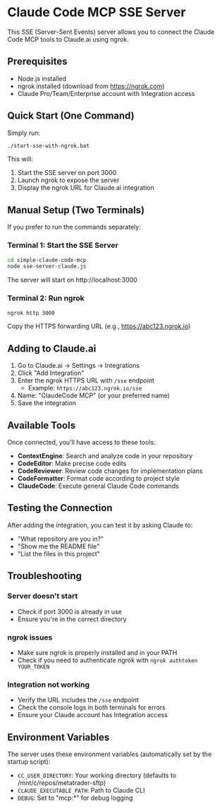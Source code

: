 # Claude Code MCP SSE Server

This SSE (Server-Sent Events) server allows you to connect the Claude Code MCP tools to Claude.ai using ngrok.

## Prerequisites

- Node.js installed
- ngrok installed (download from https://ngrok.com)
- Claude Pro/Team/Enterprise account with Integration access

## Quick Start (One Command)

Simply run:
```bash
./start-sse-with-ngrok.bat
```

This will:
1. Start the SSE server on port 3000
2. Launch ngrok to expose the server
3. Display the ngrok URL for Claude.ai integration

## Manual Setup (Two Terminals)

If you prefer to run the commands separately:

### Terminal 1: Start the SSE Server
```bash
cd simple-claude-code-mcp
node sse-server-claude.js
```

The server will start on http://localhost:3000

### Terminal 2: Run ngrok
```bash
ngrok http 3000
```

Copy the HTTPS forwarding URL (e.g., https://abc123.ngrok.io)

## Adding to Claude.ai

1. Go to Claude.ai → Settings → Integrations
2. Click "Add Integration"
3. Enter the ngrok HTTPS URL with `/sse` endpoint
   - Example: `https://abc123.ngrok.io/sse`
4. Name: "ClaudeCode MCP" (or your preferred name)
5. Save the integration

## Available Tools

Once connected, you'll have access to these tools:

- **ContextEngine**: Search and analyze code in your repository
- **CodeEditor**: Make precise code edits
- **CodeReviewer**: Review code changes for implementation plans
- **CodeFormatter**: Format code according to project style
- **ClaudeCode**: Execute general Claude Code commands

## Testing the Connection

After adding the integration, you can test it by asking Claude to:
- "What repository are you in?"
- "Show me the README file"
- "List the files in this project"

## Troubleshooting

### Server doesn't start
- Check if port 3000 is already in use
- Ensure you're in the correct directory

### ngrok issues
- Make sure ngrok is properly installed and in your PATH
- Check if you need to authenticate ngrok with `ngrok authtoken YOUR_TOKEN`

### Integration not working
- Verify the URL includes the `/sse` endpoint
- Check the console logs in both terminals for errors
- Ensure your Claude account has Integration access

## Environment Variables

The server uses these environment variables (automatically set by the startup script):
- `CC_USER_DIRECTORY`: Your working directory (defaults to /mnt/c/repos/metatrader-sftp)
- `CLAUDE_EXECUTABLE_PATH`: Path to Claude CLI
- `DEBUG`: Set to "mcp:*" for debug logging